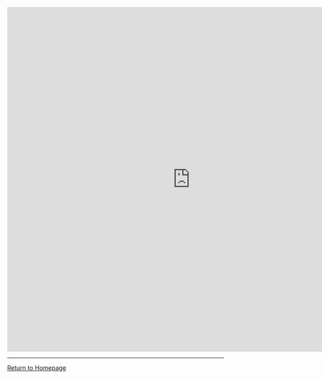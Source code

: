 <embed src="https://forkquarters.github.io/game/pdfs/testPdf.pdf" width="850" height="800" type="application/pdf" />

------
[Return to Homepage](https://forkquarters.github.io/game)
